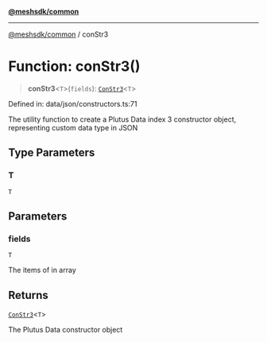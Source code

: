 [**@meshsdk/common**](../README.md)

***

[@meshsdk/common](../globals.md) / conStr3

# Function: conStr3()

> **conStr3**\<`T`\>(`fields`): [`ConStr3`](../type-aliases/ConStr3.md)\<`T`\>

Defined in: data/json/constructors.ts:71

The utility function to create a Plutus Data index 3 constructor object, representing custom data type in JSON

## Type Parameters

### T

`T`

## Parameters

### fields

`T`

The items of  in array

## Returns

[`ConStr3`](../type-aliases/ConStr3.md)\<`T`\>

The Plutus Data constructor object
